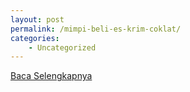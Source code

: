```yaml
---
layout: post
permalink: /mimpi-beli-es-krim-coklat/
categories:
    - Uncategorized
---
```


[Baca Selengkapnya](/01)